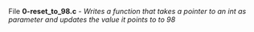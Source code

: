File **0-reset_to_98.c** - *Writes a function that takes a pointer to an int as parameter and updates the value it points to to 98*
